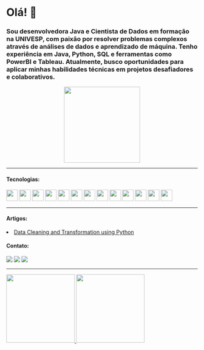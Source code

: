 # Olá! 👋

### Sou desenvolvedora Java e Cientista de Dados em formação na UNIVESP, com paixão por resolver problemas complexos através de análises de dados e aprendizado de máquina. Tenho experiência em Java, Python, SQL e ferramentas como PowerBI e Tableau. Atualmente, busco oportunidades para aplicar minhas habilidades técnicas em projetos desafiadores e colaborativos. 

<p align="center">
  <img src="https://user-images.githubusercontent.com/82185476/164954677-10f531f3-fa48-4b6a-b730-694032f286d1.png" width="200" height="200" />
</p>

__________________________________________________________________________________________________________________________________________________________________

#### Tecnologias:

<img src="https://cdn.jsdelivr.net/gh/devicons/devicon/icons/python/python-original.svg" width="30" height="30"/>  <img src="https://cdn.jsdelivr.net/gh/devicons/devicon@latest/icons/git/git-original.svg" width="30" height="30"/> <img src="https://cdn.jsdelivr.net/gh/devicons/devicon@latest/icons/django/django-plain-wordmark.svg" width="30" height="30"/> <img src="https://cdn.jsdelivr.net/gh/devicons/devicon@latest/icons/mongodb/mongodb-original-wordmark.svg" width="30" height="30"/> <img src="https://cdn.jsdelivr.net/gh/devicons/devicon@latest/icons/jupyter/jupyter-original-wordmark.svg" width="30" height="30"/> <img src="https://cdn.jsdelivr.net/gh/devicons/devicon@latest/icons/java/java-original.svg" width="30" height="30"/> <img src="https://cdn.jsdelivr.net/gh/devicons/devicon@latest/icons/eclipse/eclipse-original.svg" width="30" height="30"/> <img src="https://cdn.jsdelivr.net/gh/devicons/devicon@latest/icons/spring/spring-original-wordmark.svg" width="30" height="30"/> <img src="https://cdn.jsdelivr.net/gh/devicons/devicon@latest/icons/amazonwebservices/amazonwebservices-original-wordmark.svg" width="30" height="30"/> <img src="https://cdn.jsdelivr.net/gh/devicons/devicon/icons/mysql/mysql-original.svg" width="30" height="30"/> <img src="https://cdn.jsdelivr.net/gh/devicons/devicon/icons/css3/css3-original.svg" width="30" height="30"/>   <img src="https://cdn.jsdelivr.net/gh/devicons/devicon/icons/html5/html5-original.svg" width="30" height="30"/>   <img src="https://cdn.jsdelivr.net/gh/devicons/devicon/icons/linux/linux-original.svg" width="30" height="30"/>

__________________________________________________________________________________________________________________________________________________________________
#### Artigos:
<li><a href="https://medium.com/@taisdias76/data-cleaning-and-transformation-using-python-79bee762e0ad" rel="nofollow">Data Cleaning and Transformation using Python</a></li>

#### Contato:
  
[<img src = "https://img.shields.io/badge/linkedin-%230077B5.svg?&style=for-the-badge&logo=linkedin&logoColor=white">](https://www.linkedin.com/in/taisdiasdecarvalho/) 
[<img src = "https://img.shields.io/badge/instagram-%23E4405F.svg?&style=for-the-badge&logo=instagram&logoColor=white">](https://www.instagram.com/taisdcarvalho/) 
[<img src = "https://img.shields.io/badge/facebook-%231877F2.svg?&style=for-the-badge&logo=facebook&logoColor=white">](https://www.facebook.com/taisdcarvalho)

__________________________________________________________________________________________________________________________________________________________________

<div>
<a href="https://github.com/taisdias76">
<img height="180em" src="https://github-readme-stats.vercel.app/api?username=taisdias76&show_icons=true&theme=radical">
<img height="180em" src="https://github-readme-stats.vercel.app/api/top-langs/?username=taisdias76&layout=compact&theme=radical">
</div>
